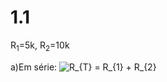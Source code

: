 # 1.1

R<sub>1</sub>=5k, R<sub>2</sub>=10k

a)Em série:
<img src="https://latex.codecogs.com/svg.latex?\fn_jvn&space;R_{T}&space;=&space;R_{1}&space;&plus;&space;R_{2}" title="R_{T} = R_{1} + R_{2}" />

